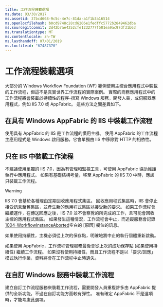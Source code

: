```yaml
---
title: 工作流程裝載選項
ms.date: 03/30/2017
ms.assetid: 37bcd668-9c5c-4e7c-81da-a1f1b3a16514
ms.openlocfilehash: b0cd9748c28cd6206e1fedffc5772b2849462dba
ms.sourcegitcommit: 2d42b7ae4252cfe1232777f501ea9ac97df31b63
ms.translationtype: MT
ms.contentlocale: zh-TW
ms.lasthandoff: 07/01/2019
ms.locfileid: "67487370"
---
```

# <a name="workflow-hosting-options"></a>工作流程裝載選項
大部分的 Windows Workflow Foundation (WF) 範例使用主控台應用程式中裝載的工作流程，但這不是真實世界工作流程的實際案例。 實際的商務應用程式中的工作流程將會裝載於持續性的程序-撰寫 Windows 服務，開發人員，或伺服器應用程式，例如 IIS 7.0 或 AppFabric。 這些方法之間差異如下。  
  
## <a name="hosting-workflows-in-iis-with-windows-appfabric"></a>在具有 Windows AppFabric 的 IIS 中裝載工作流程  
 使用具有 AppFabric 的 IIS 是工作流程的慣用主機。 使用 AppFabric 的工作流程主應用程式是 Windows 啟用服務，它會單獨由 IIS 中移除對 HTTP 的相依性。  
  
## <a name="hosting-workflows-in-iis-alone"></a>只在 IIS 中裝載工作流程  
 不建議使用單獨的 IIS 7.0，因為有管理和監視工具，可使用 AppFabric 協助維護執行中應用程式。 如果有基礎結構考量，移至 AppFabric 的 IIS 7.0 中時，應該只裝載工作流程。  
  
> [!WARNING]
>  IIS 7.0 會基於各種理由定期回收應用程式集區。 回收應用程式集區時，IIS 會停止接受訊息至舊集區，並產生新的應用程式集區以接受新的要求。 如果工作流程會繼續運作，在傳送回應之後，IIS 7.0 並不會察覺的所完成的工作，且可能會回收主控的應用程式集區。 如果發生這種情況，工作流程會中止，而追蹤服務會記錄[1004-WorkflowInstanceAborted](1004-workflowinstanceaborted.md)空白的 [原因] 欄位的訊息。  
>   
>  如果使用持續性，主機必須從上次的保存點，明確地將中止的執行個體重新啟動。  
>   
>  如果使用 AppFabric，工作流程管理服務最後會從上次的成功保存點 (如果使用持續性) 繼續工作流程。 如果沒有使用持續性，而且工作流程不是以「要求/回應」模式執行作業，資料將會在工作流程中止時遺失。  
  
## <a name="hosting-a-workflow-in-a-custom-windows-service"></a>在自訂 Windows 服務中裝載工作流程  
 建立自訂工作流程服務來裝載工作流程，需要開發人員重複許多由 AppFabric 提供的全新功能，不過在自訂功能方面較有彈性。 唯有確定 AppFabric 不是選項時，才能考慮此選項。
